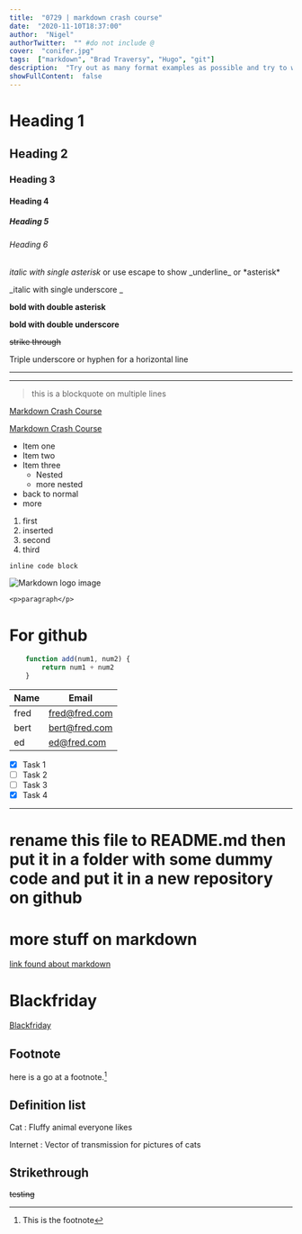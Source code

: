 ```yaml
---
title:  "0729 | markdown crash course"
date:  "2020-11-10T18:37:00"
author:  "Nigel"
authorTwitter:  "" #do not include @
cover:  "conifer.jpg"
tags:  ["markdown", "Brad Traversy", "Hugo", "git"]
description:  "Try out as many format examples as possible and try to work out what is supported in Hugo. Examples of what should be supported in Hugo are here plus some that may not be. Note the picture is in the static folder."
showFullContent:  false
---
```

# Heading 1

## Heading 2

### Heading 3

#### Heading 4

##### Heading 5

###### Heading 6

*italic with single asterisk* or use escape to show \_underline\_ or \*asterisk\*

_italic with single underscore
_

**bold with double asterisk**

__bold with double underscore__

~~strike through~~

Triple underscore or hyphen for a horizontal line

---

___

> this is a blockquote
> on multiple lines


[Markdown Crash Course](https://www.youtube.com/watch?v=HUBNt18RFbo)

[Markdown Crash Course](https://www.youtube.com/watch?v=HUBNt18RFbo "Hover")

* Item one
* Item two
* Item three
  * Nested
  * more nested
* back to normal
* more

1. first
2. inserted
3. second
4. third

```
inline code block
```

![Markdown logo image](https://markdown-here.com/img/icon256.png)

`<p>paragraph</p>`

# For github


``` javascript
    function add(num1, num2) {
        return num1 + num2
    }
```

| Name     | Email         |
| -------- | ------------- |
| fred     | fred@fred.com |
| bert     | bert@fred.com |
| ed       | ed@fred.com   |


* [x] Task 1
* [ ] Task 2
* [ ] Task 3
* [x] Task 4

---

# rename this file to README.md then put it in a folder with some dummy code and put it in a new repository on github

# more stuff on markdown
[link found about markdown](https://agea.github.io/tutorial.md/)

# Blackfriday

[Blackfriday](https://github.com/russross/blackfriday)
## Footnote
here is a go at a footnote.[^1]
## Definition list
Cat
: Fluffy animal everyone likes

Internet
: Vector of transmission for pictures of cats

## Strikethrough

~~testing~~

[^1]: This is the footnote